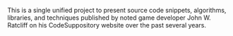 This is a single unified project to present source code snippets, algorithms, libraries, and techniques published by noted game developer John W. Ratcliff on his CodeSuppository website over the past several years.
